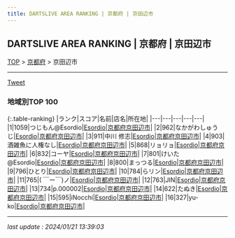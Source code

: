 ```yaml
---
title: DARTSLIVE AREA RANKING | 京都府 | 京田辺市
---
```

## DARTSLIVE AREA RANKING | 京都府 | 京田辺市

[TOP](/darts/rank/) > [京都府](/darts/rank/京都府/) > 京田辺市

___

<a href="https://twitter.com/share?ref_src=twsrc%5Etfw" data-text="DARTSLIVE AREA RANKING | 京都府京田辺市" class="twitter-share-button" data-via="DARTSLIVE" data-hashtags="DARTSLIVE" data-related="DARTSLIVE" data-show-count="false">Tweet</a>

### 地域別TOP 100

{:.table-ranking}
|ランク|スコア|名前|店名|所在地|
|---|---|---|---|---|
|1|1059|つじもん@Esordio|<a href="https://search.dartslive.com/jp/shop/22d87ec6c621e9690d9b047a20a7ba1e">Esordio</a>|<a href="/darts/rank/京都府/京田辺市">京都府京田辺市</a>|
|2|962|なかがわしゅうじ|<a href="https://search.dartslive.com/jp/shop/22d87ec6c621e9690d9b047a20a7ba1e">Esordio</a>|<a href="/darts/rank/京都府/京田辺市">京都府京田辺市</a>|
|3|911|中川 修志|<a href="https://search.dartslive.com/jp/shop/22d87ec6c621e9690d9b047a20a7ba1e">Esordio</a>|<a href="/darts/rank/京都府/京田辺市">京都府京田辺市</a>|
|4|903|酒雑魚に人権なし|<a href="https://search.dartslive.com/jp/shop/22d87ec6c621e9690d9b047a20a7ba1e">Esordio</a>|<a href="/darts/rank/京都府/京田辺市">京都府京田辺市</a>|
|5|868|リョリョ|<a href="https://search.dartslive.com/jp/shop/22d87ec6c621e9690d9b047a20a7ba1e">Esordio</a>|<a href="/darts/rank/京都府/京田辺市">京都府京田辺市</a>|
|6|832|コーヤ|<a href="https://search.dartslive.com/jp/shop/22d87ec6c621e9690d9b047a20a7ba1e">Esordio</a>|<a href="/darts/rank/京都府/京田辺市">京都府京田辺市</a>|
|7|801|けいた@Esordio|<a href="https://search.dartslive.com/jp/shop/22d87ec6c621e9690d9b047a20a7ba1e">Esordio</a>|<a href="/darts/rank/京都府/京田辺市">京都府京田辺市</a>|
|8|800|まっつる|<a href="https://search.dartslive.com/jp/shop/22d87ec6c621e9690d9b047a20a7ba1e">Esordio</a>|<a href="/darts/rank/京都府/京田辺市">京都府京田辺市</a>|
|9|796|ひとり|<a href="https://search.dartslive.com/jp/shop/22d87ec6c621e9690d9b047a20a7ba1e">Esordio</a>|<a href="/darts/rank/京都府/京田辺市">京都府京田辺市</a>|
|10|784|らリン|<a href="https://search.dartslive.com/jp/shop/22d87ec6c621e9690d9b047a20a7ba1e">Esordio</a>|<a href="/darts/rank/京都府/京田辺市">京都府京田辺市</a>|
|11|765|( ￣ー￣)ノ|<a href="https://search.dartslive.com/jp/shop/22d87ec6c621e9690d9b047a20a7ba1e">Esordio</a>|<a href="/darts/rank/京都府/京田辺市">京都府京田辺市</a>|
|12|763|JIN|<a href="https://search.dartslive.com/jp/shop/22d87ec6c621e9690d9b047a20a7ba1e">Esordio</a>|<a href="/darts/rank/京都府/京田辺市">京都府京田辺市</a>|
|13|734|p.000002|<a href="https://search.dartslive.com/jp/shop/22d87ec6c621e9690d9b047a20a7ba1e">Esordio</a>|<a href="/darts/rank/京都府/京田辺市">京都府京田辺市</a>|
|14|622|たぬき|<a href="https://search.dartslive.com/jp/shop/22d87ec6c621e9690d9b047a20a7ba1e">Esordio</a>|<a href="/darts/rank/京都府/京田辺市">京都府京田辺市</a>|
|15|595|iNocchi|<a href="https://search.dartslive.com/jp/shop/22d87ec6c621e9690d9b047a20a7ba1e">Esordio</a>|<a href="/darts/rank/京都府/京田辺市">京都府京田辺市</a>|
|16|327|yu-ko|<a href="https://search.dartslive.com/jp/shop/22d87ec6c621e9690d9b047a20a7ba1e">Esordio</a>|<a href="/darts/rank/京都府/京田辺市">京都府京田辺市</a>|



___

_last update : 2024/01/21 13:39:03_


<script src="https://cdnjs.cloudflare.com/ajax/libs/jquery/3.6.1/jquery.min.js" integrity="sha512-aVKKRRi/Q/YV+4mjoKBsE4x3H+BkegoM/em46NNlCqNTmUYADjBbeNefNxYV7giUp0VxICtqdrbqU7iVaeZNXA==" crossorigin="anonymous" referrerpolicy="no-referrer"></script>
<script src="https://cdnjs.cloudflare.com/ajax/libs/jquery.tablesorter/2.31.3/js/jquery.tablesorter.min.js" integrity="sha512-qzgd5cYSZcosqpzpn7zF2ZId8f/8CHmFKZ8j7mU4OUXTNRd5g+ZHBPsgKEwoqxCtdQvExE5LprwwPAgoicguNg==" crossorigin="anonymous" referrerpolicy="no-referrer"></script>
<link rel="stylesheet" href="https://cdnjs.cloudflare.com/ajax/libs/jquery.tablesorter/2.31.3/css/theme.default.min.css" integrity="sha512-wghhOJkjQX0Lh3NSWvNKeZ0ZpNn+SPVXX1Qyc9OCaogADktxrBiBdKGDoqVUOyhStvMBmJQ8ZdMHiR3wuEq8+w==" crossorigin="anonymous" referrerpolicy="no-referrer" />
<script>
$(function() {
    $(".table-ranking").tablesorter({sortList:[[0, 0]]});
});
</script>

<script async src="https://platform.twitter.com/widgets.js" charset="utf-8"></script>